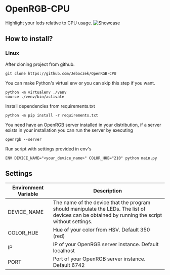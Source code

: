 # OpenRGB-CPU
Highlight your leds relative to CPU usage.
![Showcase](github/showcase.gif)
## How to install?
### Linux
After cloning project from github.
```
git clone https://github.com/Jeboczek/OpenRGB-CPU
```
You can make Python's virtual env or you can skip this step if you want.
```
python -m virtualenv ./venv
source ./venv/bin/activate
```
Install dependencies from requirements.txt
```
python -m pip install -r requirements.txt
```
You need have an OpenRGB server installed in your distribution, if a server exists in your installation you can run the server by executing
```
openrgb --server
```
Run script with settings provided in env's
```
ENV DEVICE_NAME="<your_device_name>" COLOR_HUE="210" python main.py
```

## Settings
| Environment Variable | Description                                                                                                                                     |
|----------------------|-------------------------------------------------------------------------------------------------------------------------------------------------|
| DEVICE_NAME          | The name of the device that the program should manipulate the LEDs. The list of devices can be obtained by running the script without settings. |
| COLOR_HUE            | Hue of your color from HSV. Default 350 (red)                                                                                                                     |
| IP                   | IP of your OpenRGB server instance. Default localhost                                                                                                             |
| PORT                 | Port of your OpenRGB server instance. Default 6742                                                                                                           |